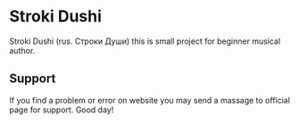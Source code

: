 # Stroki Dushi
Stroki Dushi (rus. Строки Души) this is small project for beginner musical author.
## Support
If you find a problem or error on website you may send a massage to official page for support. Good day!
